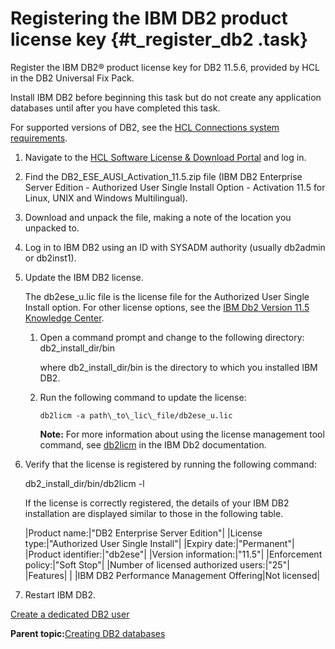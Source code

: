 # Registering the IBM DB2 product license key {#t_register_db2 .task}

Register the IBM DB2® product license key for DB2 11.5.6, provided by HCL in the DB2 Universal Fix Pack.

Install IBM DB2 before beginning this task but do not create any application databases until after you have completed this task.

For supported versions of DB2, see the [HCL Connections system requirements](https://support.hcltechsw.com/csm?id=kb_article&sysparm_article=KB0073654).

1.  Navigate to the [HCL Software License & Download Portal](https://hclsoftware.flexnetoperations.com/flexnet/operationsportal/logon.do?logoff=true) and log in.

2.  Find the DB2\_ESE\_AUSI\_Activation\_11.5.zip file \(IBM DB2 Enterprise Server Edition - Authorized User Single Install Option - Activation 11.5 for Linux, UNIX and Windows Multilingual\).

3.  Download and unpack the file, making a note of the location you unpacked to.

4.  Log in to IBM DB2 using an ID with SYSADM authority \(usually db2admin or db2inst1\).

5.  Update the IBM DB2 license.

    The db2ese\_u.lic file is the license file for the Authorized User Single Install option. For other license options, see the [IBM Db2 Version 11.5 Knowledge Center](https://www.ibm.com/docs/db2/11.5).

    1.  Open a command prompt and change to the following directory: db2\_install\_dir/bin

        where db2\_install\_dir/bin is the directory to which you installed IBM DB2.

    2.  Run the following command to update the license:

        ```
        db2licm -a path\_to\_lic\_file/db2ese_u.lic
        ```

        **Note:** For more information about using the license management tool command, see [db2licm](https://www.ibm.com/docs/db2/11.1?topic=licenses-db2licm-license-management-tool-command) in the IBM Db2 documentation.

6.  Verify that the license is registered by running the following command:

    db2\_install\_dir/bin/db2licm -l

    If the license is correctly registered, the details of your IBM DB2 installation are displayed similar to those in the following table.

    |Product name:|"DB2 Enterprise Server Edition"|
    |License type:|"Authorized User Single Install"|
    |Expiry date:|"Permanent"|
    |Product identifier:|"db2ese"|
    |Version information:|"11.5"|
    |Enforcement policy:|"Soft Stop"|
    |Number of licensed authorized users:|"25"|
    |Features| |
    |IBM DB2 Performance Management Offering|Not licensed|

7.  Restart IBM DB2.


[Create a dedicated DB2 user](t_db_create_lcuser.md)

**Parent topic:**[Creating DB2 databases](../install/c_inst_create_database_db2.md)


